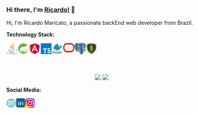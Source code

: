 ### Hi there, I'm [Ricardo!](https://anuraghazra.github.io) 👋

Hi, I'm Ricardo Maricato, a passionate backEnd web developer from Brazil.

**Technology Stack:**

<a><img align="left" src="https://github.com/RicardoMaricato/RicardoMaricato/blob/main/images/java-1.png"
alt="Java" width="30"/></a>
<a><img align="left" src="https://github.com/RicardoMaricato/RicardoMaricato/blob/main/images/spring.png"
alt="Spring" width="30"/></a>
<a><img align="left" src="https://github.com/RicardoMaricato/RicardoMaricato/blob/main/images/angular.png"
alt="Angular" width="30"/></a>
<a><img align="left" src="https://github.com/RicardoMaricato/RicardoMaricato/blob/main/images/type-script.png"
alt="TypeScript" width="30"/></a>
<a><img align="left" src="https://github.com/RicardoMaricato/RicardoMaricato/blob/main/images/docker.png"
alt="Docker" width="30"/></a>
<a><img align="left" src="https://github.com/RicardoMaricato/RicardoMaricato/blob/main/images/oracle-3.png" 
alt="Oracle" width="30"/></a>
<a><img align="left" src="https://github.com/RicardoMaricato/RicardoMaricato/blob/main/images/postgresql.png" 
alt="Postgresql" width="30"/></a>
<a><img align="left" src="https://github.com/RicardoMaricato/RicardoMaricato/blob/main/images/mongodb.jpeg"
alt="MongoDB" width="30"/></a>

<br />
<br />
<br />
<br />

<p align="center">
<img height= "170em" src="https://github-readme-stats-eight-theta.vercel.app/api?username=RicardoMaricato&count_private=true&show_icons=true&theme=dark"/>
<img height= "170em" src="https://github-readme-stats-eight-theta.vercel.app/api/top-langs/?username=RicardoMaricato&layout=compact&theme=dark&bg_color=30,0d0d0d,191919&title_color=fff&text_color=fff&icon_color=79ff97"/>


**Social Media:**

<a href="mailto:ricardo.maricato@hotmail.com"><img align="left" src="https://github.com/RicardoMaricato/RicardoMaricato/blob/main/images/email.png" 
alt="email" height="25"/></a>
<a href="https://www.linkedin.com/in/ricardomaricato/">
<img align="left" src="https://github.com/RicardoMaricato/RicardoMaricato/blob/main/images/linkedin.png" alt="instagram" height="25"/></a>
<a href="https://www.instagram.com/ricardomaricato/">
<img align="left" src="https://github.com/RicardoMaricato/RicardoMaricato/blob/main/images/instagram.png" alt="linkedin" height="25"/></a>
</p>
